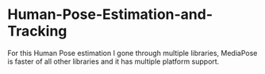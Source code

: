 # Human-Pose-Estimation-and-Tracking

For this Human Pose estimation I gone through multiple libraries, MediaPose is faster of all other libraries and it has multiple platform support.
